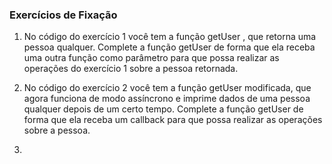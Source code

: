 ### Exercícios de Fixação


1. No código do exercício 1 você tem a função getUser , que retorna uma pessoa qualquer. Complete a função getUser de forma que ela receba uma outra função como parâmetro para que possa realizar as operações do exercício 1 sobre a pessoa retornada.



2. No código do exercício 2 você tem a função getUser modificada, que agora funciona de modo assíncrono e imprime dados de uma pessoa qualquer depois de um certo tempo. Complete a função getUser de forma que ela receba um callback para que possa realizar as operações sobre a pessoa.



3. 